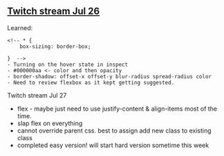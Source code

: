  <b><u><h2>Twitch stream Jul 26</h2></u></b>
    Learned: 
   
    <!-- * {
        box-sizing: border-box;
        
    }  -->
    - Turning on the hover state in inspect
    - #000000aa <- color and then opacity
    - border-shadow: offset-x offset-y blur-radius spread-radius color
    - Need to review flexbox as it kept getting suggested.

Twitch stream Jul 27
- flex - maybe just need to use justify-content & align-items most of the time.
- slap flex on everything
- cannot override parent css. best to assign add new class to existing class
- completed easy version! will start hard version sometime this week 